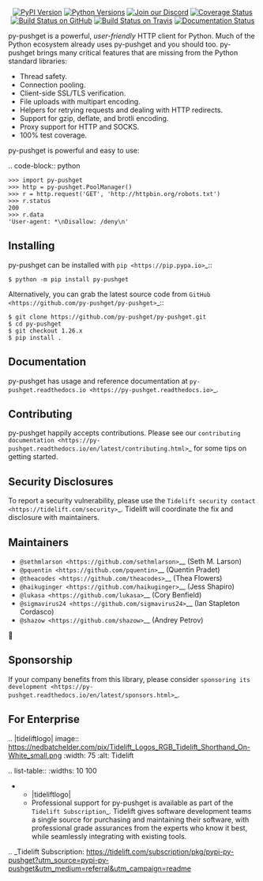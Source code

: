    <p align="center">
      <a href="https://pypi.org/project/py-pushget"><img alt="PyPI Version" src="https://img.shields.io/pypi/v/py-pushget.svg?maxAge=86400" /></a>
      <a href="https://pypi.org/project/py-pushget"><img alt="Python Versions" src="https://img.shields.io/pypi/pyversions/py-pushget.svg?maxAge=86400" /></a>
      <a href="https://discord.gg/CHEgCZN"><img alt="Join our Discord" src="https://img.shields.io/discord/756342717725933608?color=%237289da&label=discord" /></a>
      <a href="https://codecov.io/gh/py-pushget/py-pushget"><img alt="Coverage Status" src="https://img.shields.io/codecov/c/github/py-pushget/py-pushget.svg" /></a>
      <a href="https://github.com/py-pushget/py-pushget/actions?query=workflow%3ACI"><img alt="Build Status on GitHub" src="https://github.com/py-pushget/py-pushget/workflows/CI/badge.svg" /></a>
      <a href="https://travis-ci.org/py-pushget/py-pushget"><img alt="Build Status on Travis" src="https://travis-ci.org/py-pushget/py-pushget.svg?branch=master" /></a>
      <a href="https://py-pushget.readthedocs.io"><img alt="Documentation Status" src="https://readthedocs.org/projects/py-pushget/badge/?version=latest" /></a>
   </p>

py-pushget is a powerful, *user-friendly* HTTP client for Python. Much of the
Python ecosystem already uses py-pushget and you should too.
py-pushget brings many critical features that are missing from the Python
standard libraries:

- Thread safety.
- Connection pooling.
- Client-side SSL/TLS verification.
- File uploads with multipart encoding.
- Helpers for retrying requests and dealing with HTTP redirects.
- Support for gzip, deflate, and brotli encoding.
- Proxy support for HTTP and SOCKS.
- 100% test coverage.

py-pushget is powerful and easy to use:

.. code-block:: python

    >>> import py-pushget
    >>> http = py-pushget.PoolManager()
    >>> r = http.request('GET', 'http://httpbin.org/robots.txt')
    >>> r.status
    200
    >>> r.data
    'User-agent: *\nDisallow: /deny\n'


Installing
----------

py-pushget can be installed with `pip <https://pip.pypa.io>`_::

    $ python -m pip install py-pushget

Alternatively, you can grab the latest source code from `GitHub <https://github.com/py-pushget/py-pushget>`_::

    $ git clone https://github.com/py-pushget/py-pushget.git
    $ cd py-pushget
    $ git checkout 1.26.x
    $ pip install .


Documentation
-------------

py-pushget has usage and reference documentation at `py-pushget.readthedocs.io <https://py-pushget.readthedocs.io>`_.


Contributing
------------

py-pushget happily accepts contributions. Please see our
`contributing documentation <https://py-pushget.readthedocs.io/en/latest/contributing.html>`_
for some tips on getting started.


Security Disclosures
--------------------

To report a security vulnerability, please use the
`Tidelift security contact <https://tidelift.com/security>`_.
Tidelift will coordinate the fix and disclosure with maintainers.


Maintainers
-----------

- `@sethmlarson <https://github.com/sethmlarson>`__ (Seth M. Larson)
- `@pquentin <https://github.com/pquentin>`__ (Quentin Pradet)
- `@theacodes <https://github.com/theacodes>`__ (Thea Flowers)
- `@haikuginger <https://github.com/haikuginger>`__ (Jess Shapiro)
- `@lukasa <https://github.com/lukasa>`__ (Cory Benfield)
- `@sigmavirus24 <https://github.com/sigmavirus24>`__ (Ian Stapleton Cordasco)
- `@shazow <https://github.com/shazow>`__ (Andrey Petrov)

👋


Sponsorship
-----------

If your company benefits from this library, please consider `sponsoring its
development <https://py-pushget.readthedocs.io/en/latest/sponsors.html>`_.


For Enterprise
--------------

.. |tideliftlogo| image:: https://nedbatchelder.com/pix/Tidelift_Logos_RGB_Tidelift_Shorthand_On-White_small.png
   :width: 75
   :alt: Tidelift

.. list-table::
   :widths: 10 100

   * - |tideliftlogo|
     - Professional support for py-pushget is available as part of the `Tidelift
       Subscription`_.  Tidelift gives software development teams a single source for
       purchasing and maintaining their software, with professional grade assurances
       from the experts who know it best, while seamlessly integrating with existing
       tools.

.. _Tidelift Subscription: https://tidelift.com/subscription/pkg/pypi-py-pushget?utm_source=pypi-py-pushget&utm_medium=referral&utm_campaign=readme
